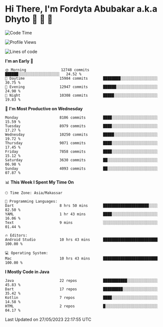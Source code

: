 # Hi There, I'm Fordyta Abubakar a.k.a Dhyto 👋 👋 👋 

<!--
**DhytoDev/dhytodev** is a ✨ _special_ ✨ repository because its `README.md` (this file) appears on your GitHub profile.

Here are some ideas to get you started:

- 🔭 I’m currently working on ...
- 🌱 I’m currently learning ...
- 👯 I’m looking to collaborate on ...
- 🤔 I’m looking for help with ...
- 💬 Ask me about ...
- 📫 How to reach me: ...
- 😄 Pronouns: ...
- ⚡ Fun fact: ...
-->

<!--START_SECTION:waka-->
![Code Time](http://img.shields.io/badge/Code%20Time-1%2C920%20hrs%2041%20mins-blue)

![Profile Views](http://img.shields.io/badge/Profile%20Views-0-blue)

![Lines of code](https://img.shields.io/badge/From%20Hello%20World%20I%27ve%20Written-6.5%20million%20lines%20of%20code-blue)

**I'm an Early 🐤** 

```text
🌞 Morning                12748 commits       ██████░░░░░░░░░░░░░░░░░░░   24.52 % 
🌆 Daytime                15984 commits       ████████░░░░░░░░░░░░░░░░░   30.75 % 
🌃 Evening                12947 commits       ██████░░░░░░░░░░░░░░░░░░░   24.90 % 
🌙 Night                  10308 commits       █████░░░░░░░░░░░░░░░░░░░░   19.83 % 
```
📅 **I'm Most Productive on Wednesday** 

```text
Monday                   8106 commits        ████░░░░░░░░░░░░░░░░░░░░░   15.59 % 
Tuesday                  8979 commits        ████░░░░░░░░░░░░░░░░░░░░░   17.27 % 
Wednesday                10250 commits       █████░░░░░░░░░░░░░░░░░░░░   19.72 % 
Thursday                 9071 commits        ████░░░░░░░░░░░░░░░░░░░░░   17.45 % 
Friday                   7858 commits        ████░░░░░░░░░░░░░░░░░░░░░   15.12 % 
Saturday                 3630 commits        ██░░░░░░░░░░░░░░░░░░░░░░░   06.98 % 
Sunday                   4093 commits        ██░░░░░░░░░░░░░░░░░░░░░░░   07.87 % 
```


📊 **This Week I Spent My Time On** 

```text
🕑︎ Time Zone: Asia/Makassar

💬 Programming Languages: 
Dart                     8 hrs 50 mins       █████████████████████░░░░   82.50 % 
YAML                     1 hr 43 mins        ████░░░░░░░░░░░░░░░░░░░░░   16.06 % 
Text                     9 mins              ░░░░░░░░░░░░░░░░░░░░░░░░░   01.44 % 

🔥 Editors: 
Android Studio           10 hrs 43 mins      █████████████████████████   100.00 % 

💻 Operating System: 
Mac                      10 hrs 43 mins      █████████████████████████   100.00 % 
```

**I Mostly Code in Java** 

```text
Java                     22 repos            ███████████░░░░░░░░░░░░░░   45.83 % 
Dart                     17 repos            █████████░░░░░░░░░░░░░░░░   35.42 % 
Kotlin                   7 repos             ████░░░░░░░░░░░░░░░░░░░░░   14.58 % 
HTML                     2 repos             █░░░░░░░░░░░░░░░░░░░░░░░░   04.17 % 
```




 Last Updated on 27/05/2023 22:17:55 UTC
<!--END_SECTION:waka-->
